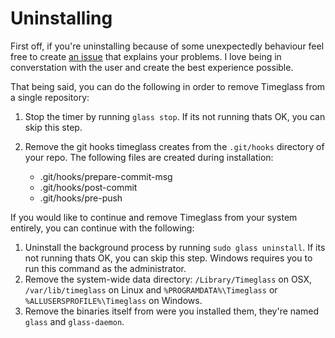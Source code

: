 # Uninstalling

First off, if you're uninstalling because of some unexpectedly behaviour feel free to create [an issue](https://github.com/timeglass/glass/issues) that explains your problems. I love being in converstation with the user and create the best experience possible.

That being said, you can do the following in order to remove Timeglass from a single repository:

1. Stop the timer by running `glass stop`. If its not running thats OK, you can skip this step.
2. Remove the git hooks timeglass creates from the `.git/hooks` directory of your repo. The following files are created during installation:

     - .git/hooks/prepare-commit-msg
     - .git/hooks/post-commit
     - .git/hooks/pre-push

If you would like to continue and remove Timeglass from your system entirely, you can continue with the following:

1. Uninstall the background process by running `sudo glass uninstall`. If its not running thats OK, you can skip this step. Windows requires you to run this command as the administrator.
2. Remove the system-wide data directory: `/Library/Timeglass` on OSX, `/var/lib/timeglass` on Linux and `%PROGRAMDATA%\Timeglass` or `%ALLUSERSPROFILE%\Timeglass` on Windows.
3. Remove the binaries itself from were you installed them, they're named `glass` and `glass-daemon`.

